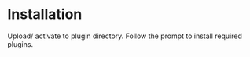 # Installation

Upload/ activate to plugin directory. Follow the prompt to install required plugins. 
